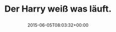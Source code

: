 ---
retweeted: false
source: <a href="http://twitter.com/download/android" rel="nofollow">Twitter for Android</a>
entities:
  user_mentions: []
  urls: []
  symbols: []
  media:
  - expanded_url: https://twitter.com/bascht/status/606733076417363968/photo/1
    indices:
    - '26'
    - '48'
    url: http://t.co/Kht0jnuwPb
    media_url: http://pbs.twimg.com/media/CGuMhHLWQAElktN.jpg
    id_str: '606733075301679105'
    id: '606733075301679105'
    media_url_https: https://pbs.twimg.com/media/CGuMhHLWQAElktN.jpg
    sizes:
      medium:
        w: '1078'
        h: '499'
        resize: fit
      thumb:
        w: '150'
        h: '150'
        resize: crop
      small:
        w: '680'
        h: '315'
        resize: fit
      large:
        w: '1078'
        h: '499'
        resize: fit
    type: photo
    display_url: pic.twitter.com/Kht0jnuwPb
  hashtags: []
display_text_range:
- '0'
- '48'
favorite_count: '0'
id_str: '606733076417363968'
truncated: false
retweet_count: '0'
id: '606733076417363968'
possibly_sensitive: false
created_at: Fri Jun 05 08:03:32 +0000 2015
favorited: false
full_text: Der Harry weiß was läuft.
lang: de
extended_entities:
  media:
  - expanded_url: https://twitter.com/bascht/status/606733076417363968/photo/1
    indices:
    - '26'
    - '48'
    url: http://t.co/Kht0jnuwPb
    media_url: http://pbs.twimg.com/media/CGuMhHLWQAElktN.jpg
    id_str: '606733075301679105'
    id: '606733075301679105'
    media_url_https: https://pbs.twimg.com/media/CGuMhHLWQAElktN.jpg
    sizes:
      medium:
        w: '1078'
        h: '499'
        resize: fit
      thumb:
        w: '150'
        h: '150'
        resize: crop
      small:
        w: '680'
        h: '315'
        resize: fit
      large:
        w: '1078'
        h: '499'
        resize: fit
    type: photo
    display_url: pic.twitter.com/Kht0jnuwPb
tags:
- pesos/twitter
date: '2015-06-05T08:03:32+00:00'
src: https://twitter.com/bascht/status/606733076417363968
original_url: https://twitter.com/bascht/status/606733076417363968
type: twitter_tweet
media_url: https://img.bascht.com/twitter/pbs.twimg.com/media/CGuMhHLWQAElktN.jpg
text: Der Harry weiß was läuft.
title: 'Der Harry weiß was läuft.

  '

---